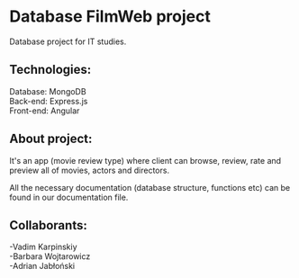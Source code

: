 # Database FilmWeb project
Database project for IT studies.

## Technologies:
Database: MongoDB <br>
Back-end: Express.js <br>
Front-end: Angular

## About project:    
It's an app (movie review type) where client can browse, review, rate and preview all of movies, actors and directors.

All the necessary documentation (database structure, functions etc) can be found in our documentation file.

## Collaborants:
-Vadim Karpinskiy <br>
-Barbara Wojtarowicz <br>
-Adrian Jabłoński <br>
